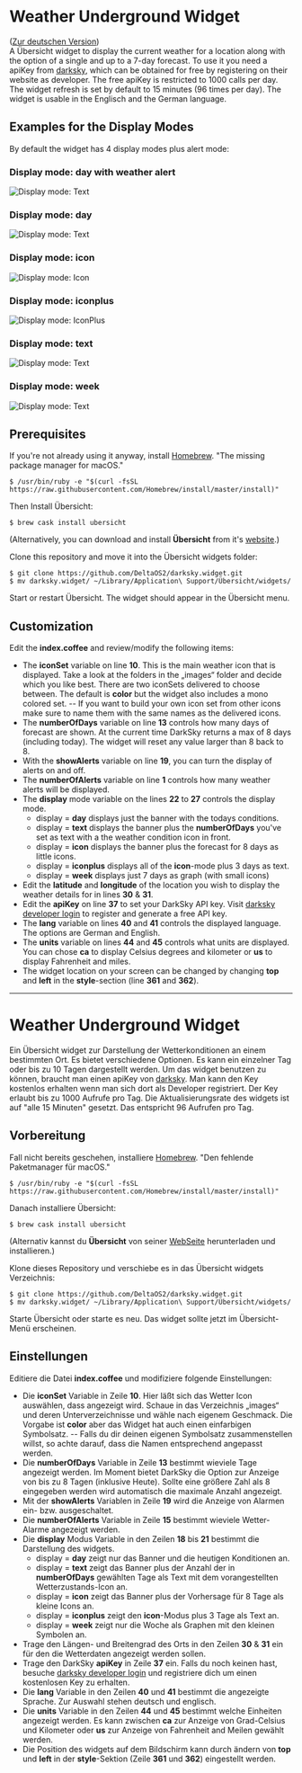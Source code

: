 # Weather Underground Widget
([Zur deutschen Version][1])  
A Übersicht widget to display the current weather for a location along with the option of a single and up to a 7-day forecast. To use it you need a apiKey from [darksky][2], which can be obtained for free by registering on their website as developer.
The free apiKey is restricted to 1000 calls per day. The widget refresh is set by default to 15 minutes (96 times per day).
The widget is usable in the Englisch and the German language.

## Examples for the Display Modes
By default the widget has 4 display modes plus alert mode:
### Display mode: day with weather alert
![Display mode: Text][image-5]
### Display mode: day
![Display mode: Text][image-1]
### Display mode: icon
![Display mode: Icon][image-2]
### Display mode: iconplus
![Display mode: IconPlus][image-3]
### Display mode: text
![Display mode: Text][image-4]
### Display mode: week
![Display mode: Text][image-6]

## Prerequisites

If you're not already using it anyway, install [Homebrew][4]. "The missing package manager for macOS."  

``` 
$ /usr/bin/ruby -e "$(curl -fsSL https://raw.githubusercontent.com/Homebrew/install/master/install)"
``` 

Then Install Übersicht:

``` 
$ brew cask install ubersicht
``` 

(Alternatively, you can download and install **Übersicht** from it's [website][6].)  
  
Clone this repository and move it into the Übersicht widgets folder:  

``` 
$ git clone https://github.com/DeltaOS2/darksky.widget.git
$ mv darksky.widget/ ~/Library/Application\ Support/Übersicht/widgets/
``` 

Start or restart Übersicht. The widget should appear in the Übersicht menu.

## Customization
Edit the **index.coffee** and review/modify the following items:

- The **iconSet** variable on line **10**. This is the main weather icon that is displayed. Take a look at the folders in the „images“ folder and decide which you like best. There are two iconSets delivered to choose between. The default is **color** but the widget also includes a mono colored set. -- If you want to build your own icon set from other icons make sure to name them with the same names as the delivered icons.
- The **numberOfDays** variable on line **13** controls how many days of forecast are shown. At the current time DarkSky returns a max of 8 days (including today). The widget will reset any value larger than 8 back to 8.
- With the **showAlerts** variable on line **19**, you can turn the display of alerts on and off.
- The **numberOfAlerts** variable on line **1** controls how many weather alerts will be displayed.
- The **display** mode variable on the lines **22** to **27** controls the display mode.
  - display = **day** displays just the banner with the todays conditions.
  - display = **text** displays the banner plus the **numberOfDays** you've set as text with a the weather condition icon in front.
  - display = **icon** displays the banner plus the forecast for 8 days as little icons.
  - display = **iconplus** displays all of the **icon**-mode plus 3 days as text.
  - display = **week** displays just 7 days as graph (with small icons)
- Edit the **latitude** and **longitude** of the location you wish to display the weather details for in lines **30** & **31**.
- Edit the **apiKey** on line **37** to set your DarkSky API key. Visit [darksky developer login][3] to register and generate a free API key.
- The **lang** variable on lines **40** and **41** controls the displayed language. The options are German and English.
- The **units** variable on lines **44** and **45** controls what units are displayed. You can chose **ca** to display Celsius degrees and kilometer or **us** to display Fahrenheit and miles.
- The widget location on your screen can be changed by changing **top** and **left** in the **style**-section (line **361** and **362**).

---

<a id="deutsch"></a>

# Weather Underground Widget
Ein Übersicht widget zur Darstellung der Wetterkonditionen an einem bestimmten Ort. Es bietet verschiedene Optionen. Es kann ein einzelner Tag oder bis zu 10 Tagen dargestellt werden.
Um das widget benutzen zu können, braucht man einen apiKey von [darksky][2]. Man kann den Key kostenlos erhalten wenn man sich dort als Developer registriert.
Der Key erlaubt bis zu 1000 Aufrufe pro Tag. Die Aktualisierungsrate des widgets ist auf "alle 15 Minuten" gesetzt. Das entspricht 96 Aufrufen pro Tag.

## Vorbereitung

Fall nicht bereits geschehen, installiere [Homebrew][5]. "Den fehlende Paketmanager für macOS."  

``` 
$ /usr/bin/ruby -e "$(curl -fsSL https://raw.githubusercontent.com/Homebrew/install/master/install)"
``` 

Danach installiere Übersicht:

``` 
$ brew cask install ubersicht
``` 

(Alternativ kannst du **Übersicht** von seiner [WebSeite][6] herunterladen und installieren.)  
  
Klone dieses Repository und verschiebe es in das Übersicht widgets Verzeichnis:  

``` 
$ git clone https://github.com/DeltaOS2/darksky.widget.git
$ mv darksky.widget/ ~/Library/Application\ Support/Übersicht/widgets/
``` 

Starte Übersicht oder starte es neu. Das widget sollte jetzt im Übersicht-Menü erscheinen.


## Einstellungen

Editiere die Datei **index.coffee** und modifiziere folgende Einstellungen:

- Die **iconSet** Variable in Zeile **10**. Hier läßt sich das Wetter Icon auswählen, dass angezeigt wird. Schaue in das Verzeichnis „images“ und deren Unterverzeichnisse und wähle nach eigenem Geschmack. Die Vorgabe ist **color** aber das Widget hat auch einen einfarbigen Symbolsatz. -- Falls du dir deinen eigenen Symbolsatz zusammenstellen willst, so achte darauf, dass die Namen entsprechend angepasst werden.
- Die **numberOfDays** Variable in Zeile **13** bestimmt wieviele Tage angezeigt werden. Im Moment bietet DarkSky die Option zur Anzeige von bis zu 8 Tagen (inklusive Heute). Sollte eine größere Zahl als 8 eingegeben werden wird automatisch die maximale Anzahl angezeigt.
- Mit der **showAlerts** Variablen in Zeile **19** wird die Anzeige von Alarmen ein- bzw. ausgeschaltet.
- Die **numberOfAlerts** Variable in Zeile **15** bestimmt wieviele Wetter-Alarme angezeigt werden.
- Die **display** Modus Variable in den Zeilen **18** bis **21** bestimmt die Darstellung des widgets.
	- display = **day** zeigt nur das Banner und die heutigen Konditionen an.
	- display = **text** zeigt das Banner plus der Anzahl der in  **numberOfDays** gewählten Tage als Text mit dem vorangestellten Wetterzustands-Icon an.
	- display = **icon** zeigt das Banner plus der Vorhersage für 8 Tage als kleine Icons an.
	- display = **iconplus** zeigt den **icon**-Modus plus 3 Tage als Text an.
	- display = **week** zeigt nur die Woche als Graphen mit den kleinen Symbolen an.
- Trage den Längen- und Breitengrad des Orts in den Zeilen **30** & **31** ein für den die Wetterdaten angezeigt werden sollen.
- Trage den DarkSky **apiKey** in Zeile **37** ein. Falls du noch keinen hast, besuche [darksky developer login][3] und registriere dich um einen kostenlosen Key zu erhalten.
- Die **lang** Variable in den Zeilen **40** und **41** bestimmt die angezeigte Sprache. Zur Auswahl stehen deutsch und englisch.
- Die **units** Variable in den Zeilen **44** und **45** bestimmt welche Einheiten angezeigt werden. Es kann zwischen **ca** zur Anzeige von Grad-Celsius und Kilometer oder **us** zur Anzeige von Fahrenheit and Meilen gewählt werden.
- Die Position des widgets auf dem Bildschirm kann durch ändern von **top** und **left** in der **style**-Sektion (Zeile **361** und **362**) eingestellt werden.



[1]:#deutsch
[2]:https://darksky.net
[3]:https://darksky.net/dev
[4]:https://brew.sh
[5]:https://brew.sh/index_de
[6]:http://tracesof.net/uebersicht/

[image-1]:screenshots/display-day.png?raw=true
[image-2]:screenshots/display-icon.png?raw=true
[image-3]:screenshots/display-iconplus.png?raw=true
[image-4]:screenshots/display-text.png?raw=true
[image-5]:screenshots/alert.png?raw=true
[image-6]:screenshots/display-week.png?raw=true
